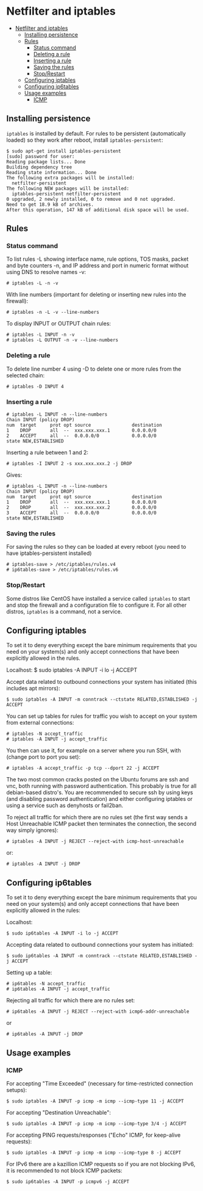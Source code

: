 # Netfilter and iptables

- [Netfilter and iptables](#netfilter-and-iptables)
  - [Installing persistence](#installing-persistence)
  - [Rules](#rules)
    - [Status command](#status-command)
    - [Deleting a rule](#deleting-a-rule)
    - [Inserting a rule](#inserting-a-rule)
    - [Saving the rules](#saving-the-rules)
    - [Stop/Restart](#stoprestart)
  - [Configuring iptables](#configuring-iptables)
  - [Configuring ip6tables](#configuring-ip6tables)
  - [Usage examples](#usage-examples)
    - [ICMP](#icmp)

## Installing persistence 

`iptables` is installed by default. For rules to be persistent (automatically loaded) so they work after reboot, install `iptables-persistent`:

    $ sudo apt-get install iptables-persistent
    [sudo] password for user: 
    Reading package lists... Done
    Building dependency tree       
    Reading state information... Done
    The following extra packages will be installed:
      netfilter-persistent
    The following NEW packages will be installed:
      iptables-persistent netfilter-persistent
    0 upgraded, 2 newly installed, 0 to remove and 0 not upgraded.
    Need to get 18.9 kB of archives.
    After this operation, 147 kB of additional disk space will be used.

## Rules 

### Status command

To list rules -L showing interface name, rule options, TOS masks, packet and byte counters -n, and IP address and port in numeric format without using DNS to resolve names -v:
    
    # iptables -L -n -v

With line numbers (important for deleting or inserting new rules into the firewall):

    # iptables -n -L -v --line-numbers

To display INPUT or OUTPUT chain rules:

    # iptables -L INPUT -n -v
    # iptables -L OUTPUT -n -v --line-numbers

### Deleting a rule

To delete line number 4 using -D to delete one or more rules from the selected chain:

    # iptables -D INPUT 4

### Inserting a rule 

    # iptables -L INPUT -n --line-numbers
    Chain INPUT (policy DROP)
    num  target     prot opt source               destination
    1    DROP       all  --  xxx.xxx.xxx.1        0.0.0.0/0
    2    ACCEPT     all  --  0.0.0.0/0            0.0.0.0/0           state NEW,ESTABLISHED 

Inserting a rule between 1 and 2:

    # iptables -I INPUT 2 -s xxx.xxx.xxx.2 -j DROP

Gives:

    # iptables -L INPUT -n --line-numbers
    Chain INPUT (policy DROP)
    num  target     prot opt source               destination
    1    DROP       all  --  xxx.xxx.xxx.1        0.0.0.0/0
    2    DROP       all  --  xxx.xxx.xxx.2        0.0.0.0/0
    3    ACCEPT     all  --  0.0.0.0/0            0.0.0.0/0           state NEW,ESTABLISHED

### Saving the rules

For saving the rules so they can be loaded at every reboot (you need to have iptables-persistent installed)

    # iptables-save > /etc/iptables/rules.v4
    # ip6tables-save > /etc/iptables/rules.v6

### Stop/Restart

Some distros like CentOS have installed a service called `iptables` to start and stop the firewall and a configuration file to configure it. For all other distros, `iptables` is a command, not a service. 

## Configuring iptables
To set it to deny everything except the bare minimum requirements that you need on your system(s) and only accept connections that have been explicitly allowed in the rules. 

Localhost: 
    $ sudo iptables -A INPUT -i lo -j ACCEPT

Accept data related to outbound connections your system has initiated (this includes apt mirrors):

    $ sudo iptables -A INPUT -m conntrack --ctstate RELATED,ESTABLISHED -j ACCEPT

You can set up tables for rules for traffic you wish to accept on your system from external connections:

    # iptables -N accept_traffic
    # iptables -A INPUT -j accept_traffic

You then can use it, for example on a server where you run SSH, with (change port to port you set):

    # iptables -A accept_traffic -p tcp --dport 22 -j ACCEPT

The two most common cracks posted on the Ubuntu forums are ssh and vnc, both running with password authentication. This probably is true for all debian-based distro's. You are recommended to secure ssh by using keys (and disabling password authentication) and either configuring iptables or using a service such as denyhosts or fail2ban.

To reject all traffic for which there are no rules set (the first way sends a Host Unreachable ICMP packet then terminates the connection, the second way simply ignores):

    # iptables -A INPUT -j REJECT --reject-with icmp-host-unreachable

or:

    # iptables -A INPUT -j DROP

## Configuring ip6tables
To set it to deny everything except the bare minimum requirements that you need on your system(s) and only accept connections that have been explicitly allowed in the rules: 

Localhost:

    $ sudo ip6tables -A INPUT -i lo -j ACCEPT

Accepting data related to outbound connections your system has initiated:

    $ sudo ip6tables -A INPUT -m conntrack --ctstate RELATED,ESTABLISHED -j ACCEPT

Setting up a table:

    # ip6tables -N accept_traffic
    # ip6tables -A INPUT -j accept_traffic

Rejecting all traffic for which there are no rules set:

    # ip6tables -A INPUT -j REJECT --reject-with icmp6-addr-unreachable

or

    # ip6tables -A INPUT -j DROP

## Usage examples

### ICMP

For accepting "Time Exceeded" (necessary for time-restricted connection setups):

    $ sudo iptables -A INPUT -p icmp -m icmp --icmp-type 11 -j ACCEPT

For accepting "Destination Unreachable":

    $ sudo iptables -A INPUT -p icmp -m icmp --icmp-type 3/4 -j ACCEPT

For accepting PING requests/responses ("Echo" ICMP, for keep-alive requests):

    $ sudo iptables -A INPUT -p icmp -m icmp --icmp-type 8 -j ACCEPT

For IPv6 there are a kazillion ICMP requests so if you are not blocking IPv6, it is recommended to not block ICMP packets:

    $ sudo ip6tables -A INPUT -p icmpv6 -j ACCEPT 

